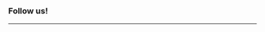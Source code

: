 
### Follow us!
---  

<a href="https://www.facebook.com/TheobaldSoftware" title="Facebook" data-toggle="tooltip" data-placement="bottom">
  <i class="fab fa-facebook-square fa-2x"></i>
</a>
<a href="https://twitter.com/TheobaldSoftw"  title="Twitter" data-toggle="tooltip" data-placement="bottom">
  <i class="fab fa-twitter-square fa-2x"></i>
</a>
<a href="https://www.linkedin.com/company/theobald-software/"  title="LinkedIn" data-toggle="tooltip" data-placement="bottom">
  <i class="fab fa-linkedin fa-2x"></i>
</a>
<a href="https://www.youtube.com/user/TheobaldSoftware"  title="Youtube" data-toggle="tooltip" data-placement="bottom">
  <i class="fab fa-youtube-square fa-2x"></i>
</a>
<a href="https://www.instagram.com/theobaldsoftware/"  title="Instagram" data-toggle="tooltip" data-placement="bottom">
  <i class="fab fa-instagram-square fa-2x"></i>
</a>
